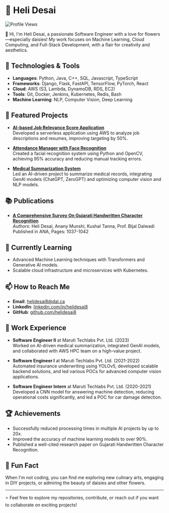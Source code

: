 # 🌼 Heli Desai

![Profile Views](https://komarev.com/ghpvc/?username=helidesai8&color=brightgreen)

👋 Hi, I'm Heli Desai, a passionate Software Engineer with a love for flowers—especially daisies! My work focuses on Machine Learning, Cloud Computing, and Full-Stack Development, with a flair for creativity and aesthetics.

## 🌸 Technologies & Tools
- **Languages**: Python, Java, C++, SQL, Javascript, TypeScript
- **Frameworks**: Django, Flask, FastAPI, TensorFlow, PyTorch, React
- **Cloud**: AWS (S3, Lambda, DynamoDB, RDS, EC2)
- **Tools**: Git, Docker, Jenkins, Kubernetes, Redis, Bash
- **Machine Learning**: NLP, Computer Vision, Deep Learning

## 🌻 Featured Projects
- **[AI-based Job Relevance Score Application](https://github.com/helidesai8/AI-Job-Relevance-Score)**  
  Developed a serverless application using AWS to analyze job descriptions and resumes, improving targeting by 50%.

- **[Attendance Manager with Face Recognition](https://github.com/helidesai8/Attendance-Manager)**  
  Created a facial recognition system using Python and OpenCV, achieving 95% accuracy and reducing manual tracking errors.

- **[Medical Summarization System](https://github.com/helidesai8/Medical-Summarization)**  
  Led an AI-driven project to summarize medical records, integrating GenAI models (ChatGPT, ZeroGPT) and optimizing computer vision and NLP models.

## 📚 Publications
- **[A Comprehensive Survey On Gujarati Handwritten Character Recognition](https://doi.org/20.18001.GSJ.2021.V8I5.21.37173)**  
  *Authors*: Heli Desai, Anany Munshi, Kushal Tanna, Prof. Bijal Dalwadi  
  Published in ANA, Pages: 1037-1042

## 🌷 Currently Learning
- Advanced Machine Learning techniques with Transformers and Generative AI models.
- Scalable cloud infrastructure and microservices with Kubernetes.

## 📫 How to Reach Me
- **Email**: [helidesai8@dal.ca](mailto:helidesai8@dal.ca)
- **LinkedIn**: [linkedin.com/in/helidesai8](https://www.linkedin.com/in/helidesai8/)
- **GitHub**: [github.com/helidesai8](https://github.com/helidesai8)

## 💼 Work Experience
- **Software Engineer II** at Maruti Techlabs Pvt. Ltd. (2023)  
  Worked on AI-driven medical summarization, integrated GenAI models, and collaborated with AWS HPC team on a high-value project.

- **Software Engineer I** at Maruti Techlabs Pvt. Ltd. (2021-2022)  
  Automated insurance underwriting using YOLOv5, developed scalable backend solutions, and led various POCs for advanced computer vision applications.

- **Software Engineer Intern** at Maruti Techlabs Pvt. Ltd. (2020-2021)  
  Developed a CNN model for answering machine detection, reducing operational costs significantly, and led a POC for car damage detection.

## 🏆 Achievements
- Successfully reduced processing times in multiple AI projects by up to 20x.
- Improved the accuracy of machine learning models to over 90%.
- Published a well-cited research paper on Gujarati Handwritten Character Recognition.

## 🌼 Fun Fact
When I'm not coding, you can find me exploring new culinary arts, engaging in DIY projects, or admiring the beauty of daisies and other flowers.

---

⭐️ Feel free to explore my repositories, contribute, or reach out if you want to collaborate on exciting projects!
